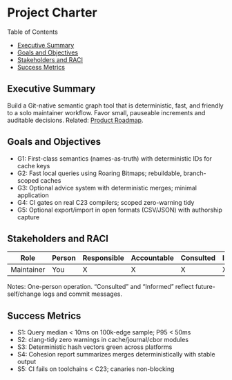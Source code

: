 # Project Charter

Table of Contents

- [Executive Summary](#executive-summary)
- [Goals and Objectives](#goals-and-objectives)
- [Stakeholders and RACI](#stakeholders-and-raci)
- [Success Metrics](#success-metrics)

## Executive Summary

Build a Git-native semantic graph tool that is deterministic, fast, and friendly to a solo maintainer workflow. Favor small, pauseable increments and auditable decisions. Related: [Product Roadmap](../planning/Product_Roadmap.md).

## Goals and Objectives

- G1: First-class semantics (names-as-truth) with deterministic IDs for cache keys
- G2: Fast local queries using Roaring Bitmaps; rebuildable, branch-scoped caches
- G3: Optional advice system with deterministic merges; minimal application
- G4: CI gates on real C23 compilers; scoped zero-warning tidy
- G5: Optional export/import in open formats (CSV/JSON) with authorship capture

## Stakeholders and RACI

| Role | Person | Responsible | Accountable | Consulted | Informed |
|------|--------|-------------|------------|-----------|----------|
| Maintainer | You | X | X | X | X |

Notes: One-person operation. “Consulted” and “Informed” reflect future-self/change logs and commit messages.

## Success Metrics

- S1: Query median < 10ms on 100k-edge sample; P95 < 50ms
- S2: clang-tidy zero warnings in cache/journal/cbor modules
- S3: Deterministic hash vectors green across platforms
- S4: Cohesion report summarizes merges deterministically with stable output
- S5: CI fails on toolchains < C23; canaries non-blocking
